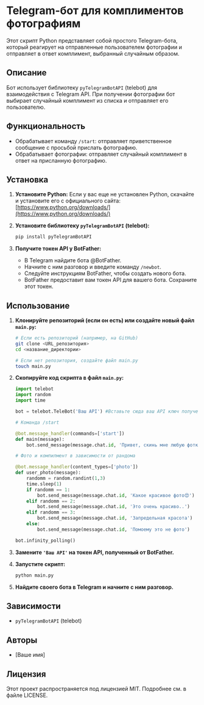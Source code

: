 # Telegram-бот для комплиментов фотографиям

Этот скрипт Python представляет собой простого Telegram-бота, который реагирует на отправленные пользователем фотографии и отправляет в ответ комплимент, выбранный случайным образом.

## Описание

Бот использует библиотеку `pyTelegramBotAPI` (telebot) для взаимодействия с Telegram API. При получении фотографии бот выбирает случайный комплимент из списка и отправляет его пользователю.

## Функциональность

*   Обрабатывает команду `/start`: отправляет приветственное сообщение с просьбой прислать фотографию.
*   Обрабатывает фотографии: отправляет случайный комплимент в ответ на присланную фотографию.

## Установка

1.  **Установите Python:**  Если у вас еще не установлен Python, скачайте и установите его с официального сайта: [https://www.python.org/downloads/](https://www.python.org/downloads/)

2.  **Установите библиотеку `pyTelegramBotAPI` (telebot):**

    ```bash
    pip install pyTelegramBotAPI
    ```

3.  **Получите токен API у BotFather:**

    *   В Telegram найдите бота @BotFather.
    *   Начните с ним разговор и введите команду `/newbot`.
    *   Следуйте инструкциям BotFather, чтобы создать нового бота.
    *   BotFather предоставит вам токен API для вашего бота.  Сохраните этот токен.

## Использование

1.  **Клонируйте репозиторий (если он есть) или создайте новый файл `main.py`:**

    ```bash
    # Если есть репозиторий (например, на GitHub)
    git clone <URL_репозитория>
    cd <название_директории>

    # Если нет репозитория, создайте файл main.py
    touch main.py
    ```

2.  **Скопируйте код скрипта в файл `main.py`:**

    ```python
    import telebot
    import random
    import time

    bot = telebot.TeleBot('Ваш API') #Вставьте сюда ваш API ключ полученный в @BotFather 

    # Команда /start

    @bot.message_handler(commands=['start'])
    def main(message):
        bot.send_message(message.chat.id, 'Привет, скинь мне любую фотку')

    # Фото и компилмент в зависимости от рандома

    @bot.message_handler(content_types=['photo'])
    def user_photo(message):
        randomm = random.randint(1,3)
        time.sleep(1)
        if randomm == 1:
            bot.send_message(message.chat.id, 'Какое красивое фото😍')
        elif randomm == 2:
            bot.send_message(message.chat.id, 'Это очень красиво..')
        elif randomm == 3:
            bot.send_message(message.chat.id, 'Запредельная красота')
        else:
            bot.send_message(message.chat.id, 'Помоему это не фото')

    bot.infinity_polling()
    ```

3.  **Замените `'Ваш API'` на токен API, полученный от BotFather.**

4.  **Запустите скрипт:**

    ```bash
    python main.py
    ```

5.  **Найдите своего бота в Telegram и начните с ним разговор.**

## Зависимости

*   `pyTelegramBotAPI` (telebot)

## Авторы

*   [Ваше имя]

## Лицензия

Этот проект распространяется под лицензией MIT. Подробнее см. в файле LICENSE.
